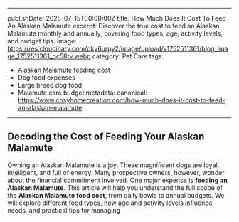 
---
publishDate: 2025-07-15T00:00:00Z
title: How Much Does It Cost To Feed An Alaskan Malamute
excerpt: Discover the true cost to feed an Alaskan Malamute monthly and annually, covering food types, age, activity levels, and budget tips.
image: https://res.cloudinary.com/dky6urpy2/image/upload/v1752511361/blog_image_1752511361_oc58tv.webp
category: Pet Care
tags:
  - Alaskan Malamute feeding cost
  - Dog food expenses
  - Large breed dog food
  - Malamute care budget
metadata:
  canonical: https://www.cosyhomecreation.com/how-much-does-it-cost-to-feed-an-alaskan-malamute
---

## Decoding the Cost of Feeding Your Alaskan Malamute

Owning an Alaskan Malamute is a joy. These magnificent dogs are loyal, intelligent, and full of energy. Many prospective owners, however, wonder about the financial commitment involved. One major expense is **feeding an Alaskan Malamute**. This article will help you understand the full scope of the **Alaskan Malamute food cost**, from daily bowls to annual budgets. We will explore different food types, how age and activity levels influence needs, and practical tips for managing